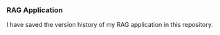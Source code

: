 <h3> RAG Application </h3>
I have saved the version history of my RAG application in this repository.
